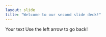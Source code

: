 ```yaml
---
layout: slide
title: "Welcome to our second slide deck!"
---
```

Your text
Use the left arrow to go back!
